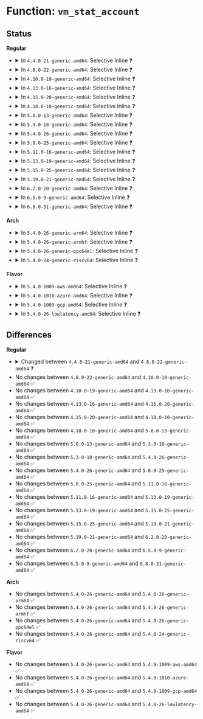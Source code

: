 # Function: <code>vm_stat_account</code>

## Status
<b>Regular</b>
<ul>
<li>
<details>
<summary>In <code>4.4.0-21-generic-amd64</code>: Selective Inline ❓</summary>

```c
void vm_stat_account(struct mm_struct * mm, long unsigned int flags, struct file * file, long int pages)
```

```json
{
  "name": "vm_stat_account",
  "collision_type": "Unique Global",
  "inline_type": "Selective",
  "funcs": [
    {
      "addr": 18446744071580703120,
      "name": "vm_stat_account",
      "external": true,
      "loc": "mm/mmap.c:1216",
      "file": "mm/mmap.c",
      "inline": "not declared, inlined",
      "caller_inline": [
        "mm/mmap.c:expand_downwards",
        "mm/mmap.c:do_munmap",
        "mm/mmap.c:mmap_region"
      ],
      "caller_func": [
        "kernel/fork.c:copy_process",
        "mm/mprotect.c:mprotect_fixup",
        "mm/mprotect.c:mprotect_fixup",
        "mm/mremap.c:move_vma",
        "mm/mremap.c:SyS_mremap"
      ]
    }
  ],
  "symbols": [
    {
      "addr": 18446744071580703120,
      "name": "vm_stat_account",
      "section": ".text",
      "bind": "STB_GLOBAL",
      "size": 65
    }
  ]
}
```
</details>
</li>
<li>
<details>
<summary>In <code>4.8.0-22-generic-amd64</code>: Selective Inline ❓</summary>

```c
void vm_stat_account(struct mm_struct * mm, vm_flags_t flags, long int npages)
```

```json
{
  "name": "vm_stat_account",
  "collision_type": "Unique Global",
  "inline_type": "Selective",
  "funcs": [
    {
      "addr": 18446744071580821320,
      "name": "vm_stat_account",
      "external": true,
      "loc": "mm/mmap.c:2966",
      "file": "mm/mmap.c",
      "inline": "not declared, inlined",
      "caller_inline": [
        "mm/mmap.c:__install_special_mapping",
        "mm/mmap.c:do_munmap",
        "mm/mmap.c:expand_downwards",
        "mm/mmap.c:mmap_region"
      ],
      "caller_func": [
        "mm/mprotect.c:mprotect_fixup",
        "mm/mprotect.c:mprotect_fixup",
        "mm/mremap.c:SyS_mremap",
        "mm/mremap.c:move_vma"
      ]
    }
  ],
  "symbols": [
    {
      "addr": 18446744071580828336,
      "name": "vm_stat_account",
      "section": ".text",
      "bind": "STB_GLOBAL",
      "size": 79
    }
  ]
}
```
</details>
</li>
<li>
<details>
<summary>In <code>4.10.0-19-generic-amd64</code>: Selective Inline ❓</summary>

```c
void vm_stat_account(struct mm_struct * mm, vm_flags_t flags, long int npages)
```

```json
{
  "name": "vm_stat_account",
  "collision_type": "Unique Global",
  "inline_type": "Selective",
  "funcs": [
    {
      "addr": 18446744071580886808,
      "name": "vm_stat_account",
      "external": true,
      "loc": "mm/mmap.c:3119",
      "file": "mm/mmap.c",
      "inline": "not declared, inlined",
      "caller_inline": [
        "mm/mmap.c:__install_special_mapping",
        "mm/mmap.c:do_munmap",
        "mm/mmap.c:expand_downwards",
        "mm/mmap.c:mmap_region"
      ],
      "caller_func": [
        "mm/mprotect.c:mprotect_fixup",
        "mm/mprotect.c:mprotect_fixup",
        "mm/mremap.c:SyS_mremap",
        "mm/mremap.c:move_vma"
      ]
    }
  ],
  "symbols": [
    {
      "addr": 18446744071580893872,
      "name": "vm_stat_account",
      "section": ".text",
      "bind": "STB_GLOBAL",
      "size": 79
    }
  ]
}
```
</details>
</li>
<li>
<details>
<summary>In <code>4.13.0-16-generic-amd64</code>: Selective Inline ❓</summary>

```c
void vm_stat_account(struct mm_struct * mm, vm_flags_t flags, long int npages)
```

```json
{
  "name": "vm_stat_account",
  "collision_type": "Unique Global",
  "inline_type": "Selective",
  "funcs": [
    {
      "addr": 18446744071580931790,
      "name": "vm_stat_account",
      "external": true,
      "loc": "mm/mmap.c:3173",
      "file": "mm/mmap.c",
      "inline": "not declared, inlined",
      "caller_inline": [
        "mm/mmap.c:__install_special_mapping",
        "mm/mmap.c:do_munmap",
        "mm/mmap.c:expand_downwards",
        "mm/mmap.c:mmap_region"
      ],
      "caller_func": [
        "mm/mprotect.c:mprotect_fixup",
        "mm/mprotect.c:mprotect_fixup",
        "mm/mremap.c:SyS_mremap",
        "mm/mremap.c:move_vma"
      ]
    }
  ],
  "symbols": [
    {
      "addr": 18446744071580938800,
      "name": "vm_stat_account",
      "section": ".text",
      "bind": "STB_GLOBAL",
      "size": 79
    }
  ]
}
```
</details>
</li>
<li>
<details>
<summary>In <code>4.15.0-20-generic-amd64</code>: Selective Inline ❓</summary>

```c
void vm_stat_account(struct mm_struct * mm, vm_flags_t flags, long int npages)
```

```json
{
  "name": "vm_stat_account",
  "collision_type": "Unique Global",
  "inline_type": "Selective",
  "funcs": [
    {
      "addr": 18446744071581031534,
      "name": "vm_stat_account",
      "external": true,
      "loc": "mm/mmap.c:3216",
      "file": "mm/mmap.c",
      "inline": "not declared, inlined",
      "caller_inline": [
        "mm/mmap.c:__install_special_mapping",
        "mm/mmap.c:do_munmap",
        "mm/mmap.c:expand_downwards",
        "mm/mmap.c:mmap_region"
      ],
      "caller_func": [
        "mm/mprotect.c:mprotect_fixup",
        "mm/mprotect.c:mprotect_fixup",
        "mm/mremap.c:SyS_mremap",
        "mm/mremap.c:move_vma"
      ]
    }
  ],
  "symbols": [
    {
      "addr": 18446744071581038640,
      "name": "vm_stat_account",
      "section": ".text",
      "bind": "STB_GLOBAL",
      "size": 79
    }
  ]
}
```
</details>
</li>
<li>
<details>
<summary>In <code>4.18.0-10-generic-amd64</code>: Selective Inline ❓</summary>

```c
void vm_stat_account(struct mm_struct * mm, vm_flags_t flags, long int npages)
```

```json
{
  "name": "vm_stat_account",
  "collision_type": "Unique Global",
  "inline_type": "Selective",
  "funcs": [
    {
      "addr": 18446744071581166237,
      "name": "vm_stat_account",
      "external": true,
      "loc": "mm/mmap.c:3273",
      "file": "mm/mmap.c",
      "inline": "not declared, inlined",
      "caller_inline": [
        "mm/mmap.c:__install_special_mapping",
        "mm/mmap.c:do_munmap",
        "mm/mmap.c:expand_downwards",
        "mm/mmap.c:mmap_region"
      ],
      "caller_func": [
        "kernel/fork.c:copy_mm",
        "mm/mprotect.c:mprotect_fixup",
        "mm/mprotect.c:mprotect_fixup",
        "mm/mremap.c:__ia32_sys_mremap",
        "mm/mremap.c:__x64_sys_mremap",
        "mm/mremap.c:move_vma"
      ]
    }
  ],
  "symbols": [
    {
      "addr": 18446744071581174656,
      "name": "vm_stat_account",
      "section": ".text",
      "bind": "STB_GLOBAL",
      "size": 77
    }
  ]
}
```
</details>
</li>
<li>
<details>
<summary>In <code>5.0.0-13-generic-amd64</code>: Selective Inline ❓</summary>

```c
void vm_stat_account(struct mm_struct * mm, vm_flags_t flags, long int npages)
```

```json
{
  "name": "vm_stat_account",
  "collision_type": "Unique Global",
  "inline_type": "Selective",
  "funcs": [
    {
      "addr": 18446744071581246285,
      "name": "vm_stat_account",
      "external": true,
      "loc": "mm/mmap.c:3317",
      "file": "mm/mmap.c",
      "inline": "not declared, inlined",
      "caller_inline": [
        "mm/mmap.c:__install_special_mapping",
        "mm/mmap.c:__do_munmap",
        "mm/mmap.c:expand_downwards",
        "mm/mmap.c:mmap_region"
      ],
      "caller_func": [
        "mm/mprotect.c:mprotect_fixup",
        "mm/mprotect.c:mprotect_fixup",
        "mm/mremap.c:__ia32_sys_mremap",
        "mm/mremap.c:__x64_sys_mremap",
        "mm/mremap.c:move_vma"
      ]
    }
  ],
  "symbols": [
    {
      "addr": 18446744071581254976,
      "name": "vm_stat_account",
      "section": ".text",
      "bind": "STB_GLOBAL",
      "size": 77
    }
  ]
}
```
</details>
</li>
<li>
<details>
<summary>In <code>5.3.0-18-generic-amd64</code>: Selective Inline ❓</summary>

```c
void vm_stat_account(struct mm_struct * mm, vm_flags_t flags, long int npages)
```

```json
{
  "name": "vm_stat_account",
  "collision_type": "Unique Global",
  "inline_type": "Selective",
  "funcs": [
    {
      "addr": 18446744071581320859,
      "name": "vm_stat_account",
      "external": true,
      "loc": "mm/mmap.c:3323",
      "file": "mm/mmap.c",
      "inline": "not declared, inlined",
      "caller_inline": [
        "mm/mmap.c:__install_special_mapping",
        "mm/mmap.c:__do_munmap",
        "mm/mmap.c:expand_downwards",
        "mm/mmap.c:mmap_region"
      ],
      "caller_func": [
        "kernel/fork.c:dup_mmap",
        "mm/mprotect.c:mprotect_fixup",
        "mm/mprotect.c:mprotect_fixup",
        "mm/mremap.c:__ia32_sys_mremap",
        "mm/mremap.c:__x64_sys_mremap",
        "mm/mremap.c:move_vma"
      ]
    }
  ],
  "symbols": [
    {
      "addr": 18446744071581329776,
      "name": "vm_stat_account",
      "section": ".text",
      "bind": "STB_GLOBAL",
      "size": 77
    }
  ]
}
```
</details>
</li>
<li>
<details>
<summary>In <code>5.4.0-26-generic-amd64</code>: Selective Inline ❓</summary>

```c
void vm_stat_account(struct mm_struct * mm, vm_flags_t flags, long int npages)
```

```json
{
  "name": "vm_stat_account",
  "collision_type": "Unique Global",
  "inline_type": "Selective",
  "funcs": [
    {
      "addr": 18446744071581380091,
      "name": "vm_stat_account",
      "external": true,
      "loc": "mm/mmap.c:3329",
      "file": "mm/mmap.c",
      "inline": "not declared, inlined",
      "caller_inline": [
        "mm/mmap.c:__install_special_mapping",
        "mm/mmap.c:__do_munmap",
        "mm/mmap.c:expand_downwards",
        "mm/mmap.c:mmap_region"
      ],
      "caller_func": [
        "kernel/fork.c:dup_mmap",
        "mm/mprotect.c:mprotect_fixup",
        "mm/mprotect.c:mprotect_fixup",
        "mm/mremap.c:__ia32_sys_mremap",
        "mm/mremap.c:__x64_sys_mremap",
        "mm/mremap.c:move_vma"
      ]
    }
  ],
  "symbols": [
    {
      "addr": 18446744071581389184,
      "name": "vm_stat_account",
      "section": ".text",
      "bind": "STB_GLOBAL",
      "size": 77
    }
  ]
}
```
</details>
</li>
<li>
<details>
<summary>In <code>5.8.0-25-generic-amd64</code>: Selective Inline ❓</summary>

```c
void vm_stat_account(struct mm_struct * mm, vm_flags_t flags, long int npages)
```

```json
{
  "name": "vm_stat_account",
  "collision_type": "Unique Global",
  "inline_type": "Selective",
  "funcs": [
    {
      "addr": 18446744071581585435,
      "name": "vm_stat_account",
      "external": true,
      "loc": "mm/mmap.c:3341",
      "file": "mm/mmap.c",
      "inline": "not declared, inlined",
      "caller_inline": [
        "mm/mmap.c:__install_special_mapping",
        "mm/mmap.c:__do_munmap",
        "mm/mmap.c:expand_downwards",
        "mm/mmap.c:mmap_region"
      ],
      "caller_func": [
        "kernel/fork.c:dup_mmap",
        "mm/mprotect.c:mprotect_fixup",
        "mm/mprotect.c:mprotect_fixup",
        "mm/mremap.c:__do_sys_mremap",
        "mm/mremap.c:move_vma"
      ]
    }
  ],
  "symbols": [
    {
      "addr": 18446744071581586304,
      "name": "vm_stat_account",
      "section": ".text",
      "bind": "STB_GLOBAL",
      "size": 77
    }
  ]
}
```
</details>
</li>
<li>
<details>
<summary>In <code>5.11.0-16-generic-amd64</code>: Selective Inline ❓</summary>

```c
void vm_stat_account(struct mm_struct * mm, vm_flags_t flags, long int npages)
```

```json
{
  "name": "vm_stat_account",
  "collision_type": "Unique Global",
  "inline_type": "Selective",
  "funcs": [
    {
      "addr": 18446744071581631519,
      "name": "vm_stat_account",
      "external": true,
      "loc": "mm/mmap.c:3399",
      "file": "mm/mmap.c",
      "inline": "not declared, inlined",
      "caller_inline": [
        "mm/mmap.c:__install_special_mapping",
        "mm/mmap.c:__do_munmap",
        "mm/mmap.c:expand_downwards",
        "mm/mmap.c:mmap_region"
      ],
      "caller_func": [
        "kernel/fork.c:dup_mmap",
        "mm/mprotect.c:mprotect_fixup",
        "mm/mprotect.c:mprotect_fixup",
        "mm/mremap.c:__do_sys_mremap",
        "mm/mremap.c:move_vma",
        "mm/mremap.c:move_vma"
      ]
    }
  ],
  "symbols": [
    {
      "addr": 18446744071581632384,
      "name": "vm_stat_account",
      "section": ".text",
      "bind": "STB_GLOBAL",
      "size": 77
    }
  ]
}
```
</details>
</li>
<li>
<details>
<summary>In <code>5.13.0-19-generic-amd64</code>: Selective Inline ❓</summary>

```c
void vm_stat_account(struct mm_struct * mm, vm_flags_t flags, long int npages)
```

```json
{
  "name": "vm_stat_account",
  "collision_type": "Unique Global",
  "inline_type": "Selective",
  "funcs": [
    {
      "addr": 18446744071581646383,
      "name": "vm_stat_account",
      "external": true,
      "loc": "mm/mmap.c:3370",
      "file": "mm/mmap.c",
      "inline": "not declared, inlined",
      "caller_inline": [
        "mm/mmap.c:__install_special_mapping",
        "mm/mmap.c:__do_munmap",
        "mm/mmap.c:expand_downwards",
        "mm/mmap.c:mmap_region"
      ],
      "caller_func": [
        "kernel/fork.c:dup_mmap",
        "mm/mprotect.c:mprotect_fixup",
        "mm/mprotect.c:mprotect_fixup",
        "mm/mremap.c:__do_sys_mremap",
        "mm/mremap.c:move_vma",
        "mm/mremap.c:move_vma"
      ]
    }
  ],
  "symbols": [
    {
      "addr": 18446744071581654064,
      "name": "vm_stat_account",
      "section": ".text",
      "bind": "STB_GLOBAL",
      "size": 77
    }
  ]
}
```
</details>
</li>
<li>
<details>
<summary>In <code>5.15.0-25-generic-amd64</code>: Selective Inline ❓</summary>

```c
void vm_stat_account(struct mm_struct * mm, vm_flags_t flags, long int npages)
```

```json
{
  "name": "vm_stat_account",
  "collision_type": "Unique Global",
  "inline_type": "Selective",
  "funcs": [
    {
      "addr": 18446744071581914415,
      "name": "vm_stat_account",
      "external": true,
      "loc": "mm/mmap.c:3350",
      "file": "mm/mmap.c",
      "inline": "not declared, inlined",
      "caller_inline": [
        "mm/mmap.c:__install_special_mapping",
        "mm/mmap.c:__do_munmap",
        "mm/mmap.c:expand_downwards",
        "mm/mmap.c:mmap_region"
      ],
      "caller_func": [
        "kernel/fork.c:dup_mmap",
        "mm/mprotect.c:mprotect_fixup",
        "mm/mprotect.c:mprotect_fixup",
        "mm/mremap.c:__do_sys_mremap",
        "mm/mremap.c:move_vma",
        "mm/mremap.c:move_vma"
      ]
    }
  ],
  "symbols": [
    {
      "addr": 18446744071581922208,
      "name": "vm_stat_account",
      "section": ".text",
      "bind": "STB_GLOBAL",
      "size": 77
    }
  ]
}
```
</details>
</li>
<li>
<details>
<summary>In <code>5.19.0-21-generic-amd64</code>: Selective Inline ❓</summary>

```c
void vm_stat_account(struct mm_struct * mm, vm_flags_t flags, long int npages)
```

```json
{
  "name": "vm_stat_account",
  "collision_type": "Unique Global",
  "inline_type": "Selective",
  "funcs": [
    {
      "addr": 18446744071582320818,
      "name": "vm_stat_account",
      "external": true,
      "loc": "mm/mmap.c:3343",
      "file": "mm/mmap.c",
      "inline": "not declared, inlined",
      "caller_inline": [
        "mm/mmap.c:__install_special_mapping",
        "mm/mmap.c:__do_munmap",
        "mm/mmap.c:expand_downwards",
        "mm/mmap.c:mmap_region"
      ],
      "caller_func": [
        "kernel/fork.c:dup_mmap",
        "mm/mprotect.c:mprotect_fixup",
        "mm/mprotect.c:mprotect_fixup",
        "mm/mremap.c:__do_sys_mremap",
        "mm/mremap.c:move_vma",
        "mm/mremap.c:move_vma"
      ]
    }
  ],
  "symbols": [
    {
      "addr": 18446744071582328848,
      "name": "vm_stat_account",
      "section": ".text",
      "bind": "STB_GLOBAL",
      "size": 123
    }
  ]
}
```
</details>
</li>
<li>
<details>
<summary>In <code>6.2.0-20-generic-amd64</code>: Selective Inline ❓</summary>

```c
void vm_stat_account(struct mm_struct * mm, vm_flags_t flags, long int npages)
```

```json
{
  "name": "vm_stat_account",
  "collision_type": "Unique Global",
  "inline_type": "Selective",
  "funcs": [
    {
      "addr": 18446744071582819023,
      "name": "vm_stat_account",
      "external": true,
      "loc": "mm/mmap.c:3302",
      "file": "mm/mmap.c",
      "inline": "not declared, inlined",
      "caller_inline": [
        "mm/mmap.c:__install_special_mapping",
        "mm/mmap.c:mmap_region",
        "mm/mmap.c:do_mas_align_munmap",
        "mm/mmap.c:expand_downwards"
      ],
      "caller_func": [
        "kernel/fork.c:dup_mmap",
        "mm/mprotect.c:mprotect_fixup",
        "mm/mprotect.c:mprotect_fixup",
        "mm/mremap.c:__do_sys_mremap",
        "mm/mremap.c:move_vma",
        "mm/mremap.c:move_vma"
      ]
    }
  ],
  "symbols": [
    {
      "addr": 18446744071582828640,
      "name": "vm_stat_account",
      "section": ".text",
      "bind": "STB_GLOBAL",
      "size": 123
    }
  ]
}
```
</details>
</li>
<li>
<details>
<summary>In <code>6.5.0-9-generic-amd64</code>: Selective Inline ❓</summary>

```c
void vm_stat_account(struct mm_struct * mm, vm_flags_t flags, long int npages)
```

```json
{
  "name": "vm_stat_account",
  "collision_type": "Unique Global",
  "inline_type": "Selective",
  "funcs": [
    {
      "addr": 18446744071583033407,
      "name": "vm_stat_account",
      "external": true,
      "loc": "mm/mmap.c:3397",
      "file": "mm/mmap.c",
      "inline": "not declared, inlined",
      "caller_inline": [
        "mm/mmap.c:__install_special_mapping",
        "mm/mmap.c:mmap_region",
        "mm/mmap.c:do_vmi_align_munmap",
        "mm/mmap.c:expand_downwards"
      ],
      "caller_func": [
        "kernel/fork.c:dup_mmap",
        "mm/mprotect.c:mprotect_fixup",
        "mm/mprotect.c:mprotect_fixup",
        "mm/mremap.c:__do_sys_mremap",
        "mm/mremap.c:move_vma",
        "mm/mremap.c:move_vma"
      ]
    }
  ],
  "symbols": [
    {
      "addr": 18446744071583043888,
      "name": "vm_stat_account",
      "section": ".text",
      "bind": "STB_GLOBAL",
      "size": 123
    }
  ]
}
```
</details>
</li>
<li>
<details>
<summary>In <code>6.8.0-31-generic-amd64</code>: Selective Inline ❓</summary>

```c
void vm_stat_account(struct mm_struct * mm, vm_flags_t flags, long int npages)
```

```json
{
  "name": "vm_stat_account",
  "collision_type": "Unique Global",
  "inline_type": "Selective",
  "funcs": [
    {
      "addr": 18446744071583214787,
      "name": "vm_stat_account",
      "external": true,
      "loc": "mm/mmap.c:3485",
      "file": "mm/mmap.c",
      "inline": "not declared, inlined",
      "caller_inline": [
        "mm/mmap.c:__install_special_mapping",
        "mm/mmap.c:mmap_region",
        "mm/mmap.c:do_vmi_align_munmap",
        "mm/mmap.c:expand_downwards"
      ],
      "caller_func": [
        "kernel/fork.c:dup_mmap",
        "mm/mprotect.c:mprotect_fixup",
        "mm/mprotect.c:mprotect_fixup",
        "mm/mremap.c:__do_sys_mremap",
        "mm/mremap.c:move_vma",
        "mm/mremap.c:move_vma"
      ]
    }
  ],
  "symbols": [
    {
      "addr": 18446744071583225712,
      "name": "vm_stat_account",
      "section": ".text",
      "bind": "STB_GLOBAL",
      "size": 130
    }
  ]
}
```
</details>
</li>
</ul>
<b>Arch</b>
<ul>
<li>
<details>
<summary>In <code>5.4.0-26-generic-arm64</code>: Selective Inline ❓</summary>

```c
void vm_stat_account(struct mm_struct * mm, vm_flags_t flags, long int npages)
```

```json
{
  "name": "vm_stat_account",
  "collision_type": "Unique Global",
  "inline_type": "Selective",
  "funcs": [
    {
      "addr": 18446603336492786920,
      "name": "vm_stat_account",
      "external": true,
      "loc": "mm/mmap.c:3329",
      "file": "mm/mmap.c",
      "inline": "not declared, inlined",
      "caller_inline": [
        "mm/mmap.c:__install_special_mapping",
        "mm/mmap.c:__do_munmap",
        "mm/mmap.c:expand_downwards",
        "mm/mmap.c:mmap_region"
      ],
      "caller_func": [
        "kernel/fork.c:dup_mmap",
        "mm/mprotect.c:mprotect_fixup",
        "mm/mprotect.c:mprotect_fixup",
        "mm/mremap.c:__arm64_sys_mremap",
        "mm/mremap.c:move_vma"
      ]
    }
  ],
  "symbols": [
    {
      "addr": 18446603336492794128,
      "name": "vm_stat_account",
      "section": ".text",
      "bind": "STB_GLOBAL",
      "size": 168
    }
  ]
}
```
</details>
</li>
<li>
<details>
<summary>In <code>5.4.0-26-generic-armhf</code>: Selective Inline ❓</summary>

```c
void vm_stat_account(struct mm_struct * mm, vm_flags_t flags, long int npages)
```

```json
{
  "name": "vm_stat_account",
  "collision_type": "Unique Global",
  "inline_type": "Selective",
  "funcs": [
    {
      "addr": 3226602472,
      "name": "vm_stat_account",
      "external": true,
      "loc": "mm/mmap.c:3329",
      "file": "mm/mmap.c",
      "inline": "not declared, inlined",
      "caller_inline": [
        "mm/mmap.c:__install_special_mapping",
        "mm/mmap.c:__do_munmap",
        "mm/mmap.c:expand_downwards",
        "mm/mmap.c:mmap_region"
      ],
      "caller_func": [
        "kernel/fork.c:dup_mmap",
        "mm/mprotect.c:mprotect_fixup",
        "mm/mprotect.c:mprotect_fixup",
        "mm/mremap.c:__se_sys_mremap",
        "mm/mremap.c:move_vma"
      ]
    }
  ],
  "symbols": [
    {
      "addr": 3226609972,
      "name": "vm_stat_account",
      "section": ".text",
      "bind": "STB_GLOBAL",
      "size": 116
    }
  ]
}
```
</details>
</li>
<li>
<details>
<summary>In <code>5.4.0-26-generic-ppc64el</code>: Selective Inline ❓</summary>

```c
void vm_stat_account(struct mm_struct * mm, vm_flags_t flags, long int npages)
```

```json
{
  "name": "vm_stat_account",
  "collision_type": "Unique Global",
  "inline_type": "Selective",
  "funcs": [
    {
      "addr": 13835058055286155728,
      "name": "vm_stat_account",
      "external": true,
      "loc": "mm/mmap.c:3329",
      "file": "mm/mmap.c",
      "inline": "not declared, inlined",
      "caller_inline": [
        "mm/mmap.c:__install_special_mapping",
        "mm/mmap.c:__do_munmap",
        "mm/mmap.c:expand_downwards",
        "mm/mmap.c:mmap_region"
      ],
      "caller_func": [
        "kernel/fork.c:dup_mmap",
        "mm/mprotect.c:mprotect_fixup",
        "mm/mprotect.c:mprotect_fixup",
        "mm/mremap.c:__se_sys_mremap",
        "mm/mremap.c:move_vma"
      ]
    }
  ],
  "symbols": [
    {
      "addr": 13835058055286165360,
      "name": "vm_stat_account",
      "section": ".text",
      "bind": "STB_GLOBAL",
      "size": 112
    }
  ]
}
```
</details>
</li>
<li>
<details>
<summary>In <code>5.4.0-24-generic-riscv64</code>: Selective Inline ❓</summary>

```c
void vm_stat_account(struct mm_struct * mm, vm_flags_t flags, long int npages)
```

```json
{
  "name": "vm_stat_account",
  "collision_type": "Unique Global",
  "inline_type": "Selective",
  "funcs": [
    {
      "addr": 18446743936272757828,
      "name": "vm_stat_account",
      "external": true,
      "loc": "mm/mmap.c:3329",
      "file": "mm/mmap.c",
      "inline": "not declared, inlined",
      "caller_inline": [
        "mm/mmap.c:__install_special_mapping",
        "mm/mmap.c:__do_munmap",
        "mm/mmap.c:expand_downwards",
        "mm/mmap.c:mmap_region"
      ],
      "caller_func": [
        "kernel/fork.c:dup_mmap",
        "mm/mprotect.c:mprotect_fixup",
        "mm/mprotect.c:mprotect_fixup",
        "mm/mremap.c:__se_sys_mremap",
        "mm/mremap.c:move_vma"
      ]
    }
  ],
  "symbols": [
    {
      "addr": 18446743936272763366,
      "name": "vm_stat_account",
      "section": ".text",
      "bind": "STB_GLOBAL",
      "size": 128
    }
  ]
}
```
</details>
</li>
</ul>
<b>Flavor</b>
<ul>
<li>
<details>
<summary>In <code>5.4.0-1009-aws-amd64</code>: Selective Inline ❓</summary>

```c
void vm_stat_account(struct mm_struct * mm, vm_flags_t flags, long int npages)
```

```json
{
  "name": "vm_stat_account",
  "collision_type": "Unique Global",
  "inline_type": "Selective",
  "funcs": [
    {
      "addr": 18446744071581348939,
      "name": "vm_stat_account",
      "external": true,
      "loc": "mm/mmap.c:3329",
      "file": "mm/mmap.c",
      "inline": "not declared, inlined",
      "caller_inline": [
        "mm/mmap.c:__install_special_mapping",
        "mm/mmap.c:__do_munmap",
        "mm/mmap.c:expand_downwards",
        "mm/mmap.c:mmap_region"
      ],
      "caller_func": [
        "kernel/fork.c:dup_mmap",
        "mm/mprotect.c:mprotect_fixup",
        "mm/mprotect.c:mprotect_fixup",
        "mm/mremap.c:__ia32_sys_mremap",
        "mm/mremap.c:__x64_sys_mremap",
        "mm/mremap.c:move_vma"
      ]
    }
  ],
  "symbols": [
    {
      "addr": 18446744071581358032,
      "name": "vm_stat_account",
      "section": ".text",
      "bind": "STB_GLOBAL",
      "size": 77
    }
  ]
}
```
</details>
</li>
<li>
<details>
<summary>In <code>5.4.0-1010-azure-amd64</code>: Selective Inline ❓</summary>

```c
void vm_stat_account(struct mm_struct * mm, vm_flags_t flags, long int npages)
```

```json
{
  "name": "vm_stat_account",
  "collision_type": "Unique Global",
  "inline_type": "Selective",
  "funcs": [
    {
      "addr": 18446744071581292651,
      "name": "vm_stat_account",
      "external": true,
      "loc": "mm/mmap.c:3329",
      "file": "mm/mmap.c",
      "inline": "not declared, inlined",
      "caller_inline": [
        "mm/mmap.c:__install_special_mapping",
        "mm/mmap.c:__do_munmap",
        "mm/mmap.c:expand_downwards",
        "mm/mmap.c:mmap_region"
      ],
      "caller_func": [
        "kernel/fork.c:dup_mmap",
        "mm/mprotect.c:mprotect_fixup",
        "mm/mprotect.c:mprotect_fixup",
        "mm/mremap.c:__ia32_sys_mremap",
        "mm/mremap.c:__x64_sys_mremap",
        "mm/mremap.c:move_vma"
      ]
    }
  ],
  "symbols": [
    {
      "addr": 18446744071581301744,
      "name": "vm_stat_account",
      "section": ".text",
      "bind": "STB_GLOBAL",
      "size": 77
    }
  ]
}
```
</details>
</li>
<li>
<details>
<summary>In <code>5.4.0-1009-gcp-amd64</code>: Selective Inline ❓</summary>

```c
void vm_stat_account(struct mm_struct * mm, vm_flags_t flags, long int npages)
```

```json
{
  "name": "vm_stat_account",
  "collision_type": "Unique Global",
  "inline_type": "Selective",
  "funcs": [
    {
      "addr": 18446744071581340139,
      "name": "vm_stat_account",
      "external": true,
      "loc": "mm/mmap.c:3329",
      "file": "mm/mmap.c",
      "inline": "not declared, inlined",
      "caller_inline": [
        "mm/mmap.c:__install_special_mapping",
        "mm/mmap.c:__do_munmap",
        "mm/mmap.c:expand_downwards",
        "mm/mmap.c:mmap_region"
      ],
      "caller_func": [
        "kernel/fork.c:dup_mmap",
        "mm/mprotect.c:mprotect_fixup",
        "mm/mprotect.c:mprotect_fixup",
        "mm/mremap.c:__ia32_sys_mremap",
        "mm/mremap.c:__x64_sys_mremap",
        "mm/mremap.c:move_vma"
      ]
    }
  ],
  "symbols": [
    {
      "addr": 18446744071581349232,
      "name": "vm_stat_account",
      "section": ".text",
      "bind": "STB_GLOBAL",
      "size": 77
    }
  ]
}
```
</details>
</li>
<li>
<details>
<summary>In <code>5.4.0-26-lowlatency-amd64</code>: Selective Inline ❓</summary>

```c
void vm_stat_account(struct mm_struct * mm, vm_flags_t flags, long int npages)
```

```json
{
  "name": "vm_stat_account",
  "collision_type": "Unique Global",
  "inline_type": "Selective",
  "funcs": [
    {
      "addr": 18446744071581404091,
      "name": "vm_stat_account",
      "external": true,
      "loc": "mm/mmap.c:3329",
      "file": "mm/mmap.c",
      "inline": "not declared, inlined",
      "caller_inline": [
        "mm/mmap.c:__install_special_mapping",
        "mm/mmap.c:__do_munmap",
        "mm/mmap.c:expand_downwards",
        "mm/mmap.c:mmap_region"
      ],
      "caller_func": [
        "kernel/fork.c:dup_mmap",
        "mm/mprotect.c:mprotect_fixup",
        "mm/mprotect.c:mprotect_fixup",
        "mm/mremap.c:__ia32_sys_mremap",
        "mm/mremap.c:__x64_sys_mremap",
        "mm/mremap.c:move_vma"
      ]
    }
  ],
  "symbols": [
    {
      "addr": 18446744071581413168,
      "name": "vm_stat_account",
      "section": ".text",
      "bind": "STB_GLOBAL",
      "size": 77
    }
  ]
}
```
</details>
</li>
</ul>

## Differences
<b>Regular</b>
<ul>
<li>
<details>
<summary>Changed between <code>4.4.0-21-generic-amd64</code> and <code>4.8.0-22-generic-amd64</code> ❓</summary>
<ul>
<li>
<b>Param added. </b>
<code>long int npages</code>
</li>
<li>
<b>Param removed. </b>
<code>struct file * file</code>
</li>
<li>
<b>Param removed. </b>
<code>long int pages</code>
</li>
<li>
<b>Param type changed. </b>
<code>long unsigned int flags</code> ➡️ <code>vm_flags_t flags</code>
</li>
</ul>
</details>
</li>
<li>
No changes between <code>4.8.0-22-generic-amd64</code> and <code>4.10.0-19-generic-amd64</code> ✅
</li>
<li>
No changes between <code>4.10.0-19-generic-amd64</code> and <code>4.13.0-16-generic-amd64</code> ✅
</li>
<li>
No changes between <code>4.13.0-16-generic-amd64</code> and <code>4.15.0-20-generic-amd64</code> ✅
</li>
<li>
No changes between <code>4.15.0-20-generic-amd64</code> and <code>4.18.0-10-generic-amd64</code> ✅
</li>
<li>
No changes between <code>4.18.0-10-generic-amd64</code> and <code>5.0.0-13-generic-amd64</code> ✅
</li>
<li>
No changes between <code>5.0.0-13-generic-amd64</code> and <code>5.3.0-18-generic-amd64</code> ✅
</li>
<li>
No changes between <code>5.3.0-18-generic-amd64</code> and <code>5.4.0-26-generic-amd64</code> ✅
</li>
<li>
No changes between <code>5.4.0-26-generic-amd64</code> and <code>5.8.0-25-generic-amd64</code> ✅
</li>
<li>
No changes between <code>5.8.0-25-generic-amd64</code> and <code>5.11.0-16-generic-amd64</code> ✅
</li>
<li>
No changes between <code>5.11.0-16-generic-amd64</code> and <code>5.13.0-19-generic-amd64</code> ✅
</li>
<li>
No changes between <code>5.13.0-19-generic-amd64</code> and <code>5.15.0-25-generic-amd64</code> ✅
</li>
<li>
No changes between <code>5.15.0-25-generic-amd64</code> and <code>5.19.0-21-generic-amd64</code> ✅
</li>
<li>
No changes between <code>5.19.0-21-generic-amd64</code> and <code>6.2.0-20-generic-amd64</code> ✅
</li>
<li>
No changes between <code>6.2.0-20-generic-amd64</code> and <code>6.5.0-9-generic-amd64</code> ✅
</li>
<li>
No changes between <code>6.5.0-9-generic-amd64</code> and <code>6.8.0-31-generic-amd64</code> ✅
</li>
</ul>
<b>Arch</b>
<ul>
<li>
No changes between <code>5.4.0-26-generic-amd64</code> and <code>5.4.0-26-generic-arm64</code> ✅
</li>
<li>
No changes between <code>5.4.0-26-generic-amd64</code> and <code>5.4.0-26-generic-armhf</code> ✅
</li>
<li>
No changes between <code>5.4.0-26-generic-amd64</code> and <code>5.4.0-26-generic-ppc64el</code> ✅
</li>
<li>
No changes between <code>5.4.0-26-generic-amd64</code> and <code>5.4.0-24-generic-riscv64</code> ✅
</li>
</ul>
<b>Flavor</b>
<ul>
<li>
No changes between <code>5.4.0-26-generic-amd64</code> and <code>5.4.0-1009-aws-amd64</code> ✅
</li>
<li>
No changes between <code>5.4.0-26-generic-amd64</code> and <code>5.4.0-1010-azure-amd64</code> ✅
</li>
<li>
No changes between <code>5.4.0-26-generic-amd64</code> and <code>5.4.0-1009-gcp-amd64</code> ✅
</li>
<li>
No changes between <code>5.4.0-26-generic-amd64</code> and <code>5.4.0-26-lowlatency-amd64</code> ✅
</li>
</ul>
